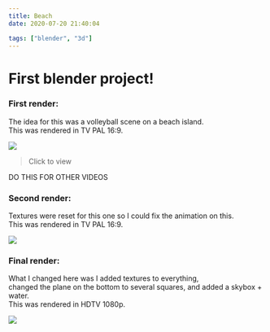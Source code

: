 ```yaml
---
title: Beach
date: 2020-07-20 21:40:04

tags: ["blender", "3d"]
---
```

# First blender project!

### First render:

The idea for this was a volleyball scene on a beach island.  
This was rendered in TV PAL 16:9.

[![](50.png)](0001-0050.mp4)
> Click to view

DO THIS FOR OTHER VIDEOS

### Second render:

Textures were reset for this one so I could fix the animation on this.  
This was rendered in TV PAL 16:9.

[![](80.png)](0001-0080.mp4)

### Final render:

What I changed here was I added textures to everything,  
changed the plane on the bottom to several squares, and added a skybox + water.  
This was rendered in HDTV 1080p.

[![](180.png)](0001-0160.mp4)
